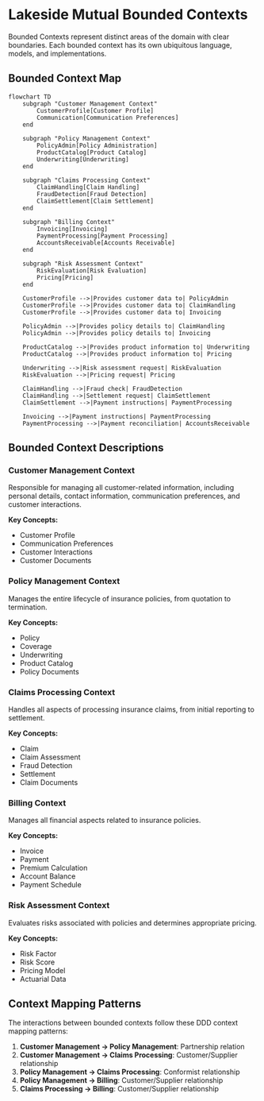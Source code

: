 # Lakeside Mutual Bounded Contexts

Bounded Contexts represent distinct areas of the domain with clear boundaries. Each bounded context has its own ubiquitous language, models, and implementations.

## Bounded Context Map

```mermaid
flowchart TD
    subgraph "Customer Management Context"
        CustomerProfile[Customer Profile]
        Communication[Communication Preferences]
    end
    
    subgraph "Policy Management Context"
        PolicyAdmin[Policy Administration]
        ProductCatalog[Product Catalog]
        Underwriting[Underwriting]
    end
    
    subgraph "Claims Processing Context"
        ClaimHandling[Claim Handling]
        FraudDetection[Fraud Detection]
        ClaimSettlement[Claim Settlement]
    end
    
    subgraph "Billing Context"
        Invoicing[Invoicing]
        PaymentProcessing[Payment Processing]
        AccountsReceivable[Accounts Receivable]
    end
    
    subgraph "Risk Assessment Context"
        RiskEvaluation[Risk Evaluation]
        Pricing[Pricing]
    end

    CustomerProfile -->|Provides customer data to| PolicyAdmin
    CustomerProfile -->|Provides customer data to| ClaimHandling
    CustomerProfile -->|Provides customer data to| Invoicing
    
    PolicyAdmin -->|Provides policy details to| ClaimHandling
    PolicyAdmin -->|Provides policy details to| Invoicing
    
    ProductCatalog -->|Provides product information to| Underwriting
    ProductCatalog -->|Provides product information to| Pricing
    
    Underwriting -->|Risk assessment request| RiskEvaluation
    RiskEvaluation -->|Pricing request| Pricing
    
    ClaimHandling -->|Fraud check| FraudDetection
    ClaimHandling -->|Settlement request| ClaimSettlement
    ClaimSettlement -->|Payment instructions| PaymentProcessing
    
    Invoicing -->|Payment instructions| PaymentProcessing
    PaymentProcessing -->|Payment reconciliation| AccountsReceivable
```

## Bounded Context Descriptions

### Customer Management Context
Responsible for managing all customer-related information, including personal details, contact information, communication preferences, and customer interactions.

**Key Concepts:**
- Customer Profile
- Communication Preferences
- Customer Interactions
- Customer Documents

### Policy Management Context
Manages the entire lifecycle of insurance policies, from quotation to termination.

**Key Concepts:**
- Policy
- Coverage
- Underwriting
- Product Catalog
- Policy Documents

### Claims Processing Context
Handles all aspects of processing insurance claims, from initial reporting to settlement.

**Key Concepts:**
- Claim
- Claim Assessment
- Fraud Detection
- Settlement
- Claim Documents

### Billing Context
Manages all financial aspects related to insurance policies.

**Key Concepts:**
- Invoice
- Payment
- Premium Calculation
- Account Balance
- Payment Schedule

### Risk Assessment Context
Evaluates risks associated with policies and determines appropriate pricing.

**Key Concepts:**
- Risk Factor
- Risk Score
- Pricing Model
- Actuarial Data

## Context Mapping Patterns

The interactions between bounded contexts follow these DDD context mapping patterns:

1. **Customer Management → Policy Management**: Partnership relation
2. **Customer Management → Claims Processing**: Customer/Supplier relationship
3. **Policy Management → Claims Processing**: Conformist relationship
4. **Policy Management → Billing**: Customer/Supplier relationship
5. **Claims Processing → Billing**: Customer/Supplier relationship
